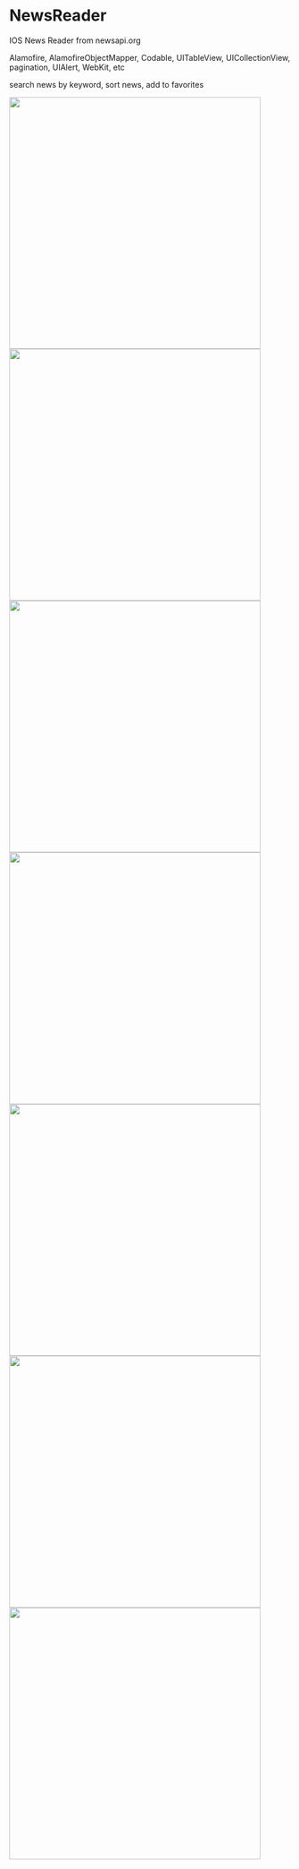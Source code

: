 # NewsReader

IOS News Reader from newsapi.org

Alamofire, AlamofireObjectMapper, Codable, UITableView, UICollectionView, 
pagination, UIAlert, WebKit, etc

search news by keyword, sort news, add to favorites

<img src="https://user-images.githubusercontent.com/49244529/74227294-d6d8f600-4cc6-11ea-8d74-3360392c406a.png" width="450">  <img src="https://user-images.githubusercontent.com/49244529/74226862-fde2f800-4cc5-11ea-9b14-2a272cb0b020.png" width="450"> <img src="https://user-images.githubusercontent.com/49244529/74226867-fe7b8e80-4cc5-11ea-9c5b-4cb076cf234a.png" width="450">  <img src="https://user-images.githubusercontent.com/49244529/74226870-ff142500-4cc5-11ea-9e8a-3078743b85a6.png" width="450"> <img src="" width="450">  <img src="https://user-images.githubusercontent.com/49244529/74226872-ff142500-4cc5-11ea-9bf3-78fb4566bda7.png" width="450">  <img src="https://user-images.githubusercontent.com/49244529/74226874-ff142500-4cc5-11ea-90b0-ea78b275e087.png" width="450"> 
